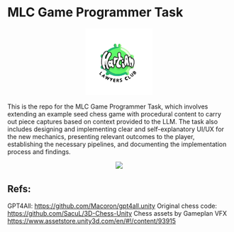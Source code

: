 # MLC Game Programmer Task

<p align="center">
  <img width="30%" src="LogoGreen_New.png"/>
</p>

This is the repo for the MLC Game Programmer Task, which involves extending an example seed chess game with procedural content to carry out piece captures based on context provided to the LLM. The task also includes designing and implementing clear and self-explanatory UI/UX for the new mechanics, presenting relevant outcomes to the player, establishing the necessary pipelines, and documenting the implementation process and findings.

<p align="center">
  <img width="70%" src="board.png"/>
</p>

## Refs:

GPT4All: https://github.com/Macoron/gpt4all.unity
Original chess code: https://github.com/SacuL/3D-Chess-Unity
Chess assets by Gameplan VFX https://www.assetstore.unity3d.com/en/#!/content/93915
